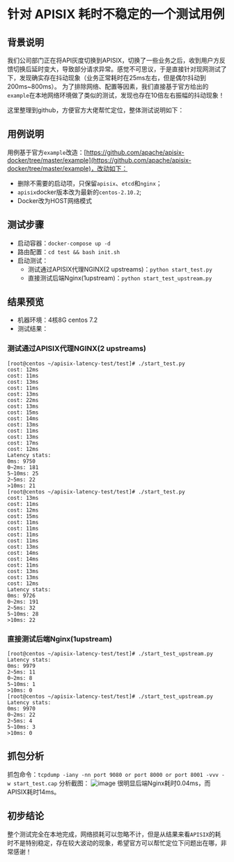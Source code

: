 # 针对 APISIX 耗时不稳定的一个测试用例

## 背景说明
我们公司部门正在将API灰度切换到APISIX，切换了一些业务之后，收到用户方反馈切换后延时变大，导致部分请求异常。感觉不可思议，于是直接针对现网测试了下，发现确实存在抖动现象（业务正常耗时在25ms左右，但是偶尔抖动到200ms~800ms）。
为了排除网络、配置等因素，我们直接基于官方给出的`example`在本地网络环境做了类似的测试，发现也存在10倍左右振幅的抖动现象！

这里整理到github，方便官方大佬帮忙定位，整体测试说明如下：

## 用例说明
用例基于官方`example`改造：[https://github.com/apache/apisix-docker/tree/master/example](https://github.com/apache/apisix-docker/tree/master/example)，改动如下：
- 删除不需要的启动项，只保留`apisix`、`etcd`和`nginx`；
- `apisix`docker版本改为最新的`centos-2.10.2`;
- Docker改为HOST网络模式

## 测试步骤
- 启动容器：`docker-compose up -d`
- 路由配置：`cd test && bash init.sh`
- 启动测试：
    - 测试通过APISIX代理NGINX(2 upstreams)：`python start_test.py`
    - 直接测试后端Nginx(1upstream)：`python start_test_upstream.py`
## 结果预览
- 机器环境：4核8G centos 7.2
- 测试结果：

### 测试通过APISIX代理NGINX(2 upstreams)
```
[root@centos ~/apisix-latency-test/test]# ./start_test.py 
cost: 12ms
cost: 11ms
cost: 13ms
cost: 11ms
cost: 13ms
cost: 22ms
cost: 13ms
cost: 15ms
cost: 14ms
cost: 13ms
cost: 11ms
cost: 13ms
cost: 17ms
cost: 12ms
Latency stats:
0ms: 9750
0~2ms: 181
5~10ms: 25
2~5ms: 22
>10ms: 21
[root@centos ~/apisix-latency-test/test]# ./start_test.py 
cost: 13ms
cost: 11ms
cost: 12ms
cost: 15ms
cost: 11ms
cost: 11ms
cost: 11ms
cost: 11ms
cost: 13ms
cost: 14ms
cost: 14ms
cost: 11ms
cost: 13ms
cost: 13ms
cost: 12ms
Latency stats:
0ms: 9726
0~2ms: 191
2~5ms: 32
5~10ms: 28
>10ms: 22
```

### 直接测试后端Nginx(1upstream)
```
[root@centos ~/apisix-latency-test/test]# ./start_test_upstream.py 
Latency stats:
0ms: 9979
2~5ms: 11
0~2ms: 8
5~10ms: 1
>10ms: 0
[root@centos ~/apisix-latency-test/test]# ./start_test_upstream.py 
Latency stats:
0ms: 9970
0~2ms: 22
2~5ms: 4
5~10ms: 3
>10ms: 0
```

## 抓包分析
抓包命令：`tcpdump -iany -nn port 9080 or port 8000 or port 8001 -vvv -w start_test.cap`
分析截图：
![image](https://user-images.githubusercontent.com/9711651/143400924-e2c560bb-d2b8-4894-a0ea-4c60cedd8385.png)
很明显后端Nginx耗时0.04ms，而APISIX耗时14ms。

## 初步结论
整个测试完全在本地完成，网络损耗可以忽略不计，但是从结果来看`APISIX`的耗时不是特别稳定，存在较大波动的现象，希望官方可以帮忙定位下问题出在哪，非常感谢！
